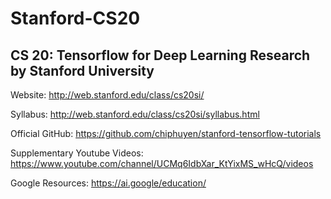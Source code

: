 # Stanford-CS20
## CS 20: Tensorflow for Deep Learning Research by Stanford University

Website: http://web.stanford.edu/class/cs20si/

Syllabus: http://web.stanford.edu/class/cs20si/syllabus.html

Official GitHub: https://github.com/chiphuyen/stanford-tensorflow-tutorials

Supplementary Youtube Videos: https://www.youtube.com/channel/UCMq6IdbXar_KtYixMS_wHcQ/videos

Google Resources: https://ai.google/education/
